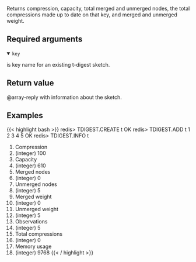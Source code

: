Returns compression, capacity, total merged and unmerged nodes, the total compressions 
made up to date on that key, and merged and unmerged weight.


## Required arguments

<details open><summary><code>key</code></summary> 

is key name for an existing t-digest sketch.
</details>

## Return value

@array-reply with information about the sketch.

## Examples

{{< highlight bash >}}
redis> TDIGEST.CREATE t
OK
redis> TDIGEST.ADD t 1 2 3 4 5
OK
redis> TDIGEST.INFO t
 1) Compression
 2) (integer) 100
 3) Capacity
 4) (integer) 610
 5) Merged nodes
 6) (integer) 0
 7) Unmerged nodes
 8) (integer) 5
 9) Merged weight
10) (integer) 0
11) Unmerged weight
12) (integer) 5
13) Observations
14) (integer) 5
15) Total compressions
16) (integer) 0
17) Memory usage
18) (integer) 9768
{{< / highlight >}}
